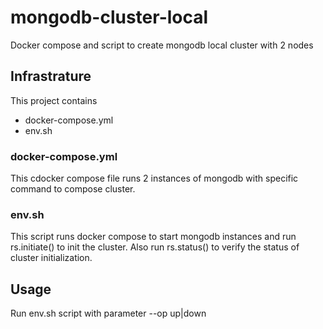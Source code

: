 # mongodb-cluster-local
Docker compose and script to create mongodb local cluster with 2 nodes

## Infrastrature
This project contains 
- docker-compose.yml
- env.sh

### docker-compose.yml
This cdocker compose file runs 2 instances of mongodb with specific command to compose cluster.

### env.sh
This script runs docker compose to start mongodb instances and run rs.initiate() to init the cluster. Also run rs.status() to verify the status of cluster initialization.

## Usage
Run env.sh script with parameter --op up|down
